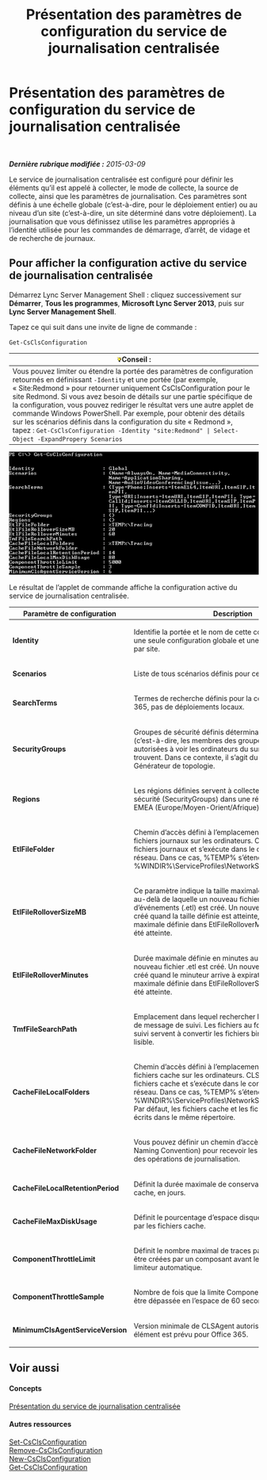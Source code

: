 ﻿---
title: Présentation des paramètres de configuration du service de journalisation centralisée
TOCTitle: Présentation des paramètres de configuration du service de journalisation centralisée
ms:assetid: 3c34e600-0b91-43dc-b4cc-90b6a70ee12e
ms:mtpsurl: https://technet.microsoft.com/fr-fr/library/JJ688029(v=OCS.15)
ms:contentKeyID: 49891312
ms.date: 05/20/2016
mtps_version: v=OCS.15
ms.translationtype: HT
---

# Présentation des paramètres de configuration du service de journalisation centralisée

 

_**Dernière rubrique modifiée :** 2015-03-09_

Le service de journalisation centralisée est configuré pour définir les éléments qu’il est appelé à collecter, le mode de collecte, la source de collecte, ainsi que les paramètres de journalisation. Ces paramètres sont définis à une échelle globale (c’est-à-dire, pour le déploiement entier) ou au niveau d’un site (c’est-à-dire, un site déterminé dans votre déploiement). La journalisation que vous définissez utilise les paramètres appropriés à l’identité utilisée pour les commandes de démarrage, d’arrêt, de vidage et de recherche de journaux.

## Pour afficher la configuration active du service de journalisation centralisée

Démarrez Lync Server Management Shell : cliquez successivement sur **Démarrer**, **Tous les programmes**, **Microsoft Lync Server 2013**, puis sur **Lync Server Management Shell**.

Tapez ce qui suit dans une invite de ligne de commande :

    Get-CsClsConfiguration

<table>
<thead>
<tr class="header">
<th><img src="images/JJ205025.tip(OCS.15).gif" title="tip" alt="tip" />Conseil :</th>
</tr>
</thead>
<tbody>
<tr class="odd">
<td>Vous pouvez limiter ou étendre la portée des paramètres de configuration retournés en définissant <code>-Identity</code> et une portée (par exemple, « Site:Redmond » pour retourner uniquement CsClsConfiguration pour le site Redmond. Si vous avez besoin de détails sur une partie spécifique de la configuration, vous pouvez rediriger le résultat vers une autre applet de commande Windows PowerShell. Par exemple, pour obtenir des détails sur les scénarios définis dans la configuration du site « Redmond », tapez : <code>Get-CsClsConfiguration -Identity &quot;site:Redmond&quot; | Select-Object -ExpandPropery Scenarios</code></td>
</tr>
</tbody>
</table>


![Exemple de sortie de Get-CsClsConfiguration.](images/JJ688138.23f98ddc-fc48-499a-b6c5-752611f2a0b0(OCS.15).jpg "Exemple de sortie de Get-CsClsConfiguration.")

Le résultat de l’applet de commande affiche la configuration active du service de journalisation centralisée.


<table>
<colgroup>
<col style="width: 50%" />
<col style="width: 50%" />
</colgroup>
<thead>
<tr class="header">
<th>Paramètre de configuration</th>
<th>Description</th>
</tr>
</thead>
<tbody>
<tr class="odd">
<td><p><strong>Identity</strong></p></td>
<td><p>Identifie la portée et le nom de cette configuration. Il existe une seule configuration globale et une seule configuration par site.</p></td>
</tr>
<tr class="even">
<td><p><strong>Scenarios</strong></p></td>
<td><p>Liste de tous scénarios définis pour cette configuration.</p></td>
</tr>
<tr class="odd">
<td><p><strong>SearchTerms</strong></p></td>
<td><p>Termes de recherche définis pour la configuration. Office 365, pas de déploiements locaux.</p></td>
</tr>
<tr class="even">
<td><p><strong>SecurityGroups</strong></p></td>
<td><p>Groupes de sécurité définis déterminant les personnes (c’est-à-dire, les membres des groupes de sécurité) autorisées à voir les ordinateurs du sur lequel elles se trouvent. Dans ce contexte, il s’agit du site défini dans le Générateur de topologie.</p></td>
</tr>
<tr class="odd">
<td><p><strong>Regions</strong></p></td>
<td><p>Les régions définies servent à collecter les groupes de sécurité (SecurityGroups) dans une région, par exemple, EMEA (Europe/Moyen-Orient/Afrique).</p></td>
</tr>
<tr class="even">
<td><p><strong>EtlFileFolder</strong></p></td>
<td><p>Chemin d’accès défini à l’emplacement où sont écrits les fichiers journaux sur les ordinateurs. CLSAgent écrit les fichiers journaux et s’exécute dans le contexte du service réseau. Dans ce cas, %TEMP% s’étend vers %WINDIR%\ServiceProfiles\NetworkService\AppData\Local.</p></td>
</tr>
<tr class="odd">
<td><p><strong>EtlFileRolloverSizeMB</strong></p></td>
<td><p>Ce paramètre indique la taille maximale du fichier journal au-delà de laquelle un nouveau fichier journal de suivi d’événements (.etl) est créé. Un nouveau fichier journal est créé quand la taille définie est atteinte, même si la durée maximale définie dans EtlFileRolloverMinutes n’a pas encore été atteinte.</p></td>
</tr>
<tr class="even">
<td><p><strong>EtlFileRolloverMinutes</strong></p></td>
<td><p>Durée maximale définie en minutes au-delà de laquelle un nouveau fichier .etl est créé. Un nouveau fichier local est créé quand le minuteur arrive à expiration, même si la taille maximale définie dans EtlFileRolloverSizeMB n’a pas encore été atteinte.</p></td>
</tr>
<tr class="odd">
<td><p><strong>TmfFileSearchPath</strong></p></td>
<td><p>Emplacement dans lequel rechercher les fichiers au format de message de suivi. Les fichiers au format de message de suivi servent à convertir les fichiers binaires en format lisible.</p></td>
</tr>
<tr class="even">
<td><p><strong>CacheFileLocalFolders</strong></p></td>
<td><p>Chemin d’accès défini à l’emplacement où sont écrits les fichiers cache sur les ordinateurs. CLSAgent écrit les fichiers cache et s’exécute dans le contexte du service réseau. Dans ce cas, %TEMP% s’étend vers %WINDIR%\ServiceProfiles\NetworkService\AppData\Local. Par défaut, les fichiers cache et les fichiers journaux sont écrits dans le même répertoire.</p></td>
</tr>
<tr class="odd">
<td><p><strong>CacheFileNetworkFolder</strong></p></td>
<td><p>Vous pouvez définir un chemin d’accès UNC (Universal Naming Convention) pour recevoir les fichiers cache lors des opérations de journalisation.</p></td>
</tr>
<tr class="even">
<td><p><strong>CacheFileLocalRetentionPeriod</strong></p></td>
<td><p>Définit la durée maximale de conservation des fichiers cache, en jours.</p></td>
</tr>
<tr class="odd">
<td><p><strong>CacheFileMaxDiskUsage</strong></p></td>
<td><p>Définit le pourcentage d’espace disque pouvant être utilisé par les fichiers cache.</p></td>
</tr>
<tr class="even">
<td><p><strong>ComponentThrottleLimit</strong></p></td>
<td><p>Définit le nombre maximal de traces par seconde pouvant être créées par un composant avant le déclenchement du limiteur automatique.</p></td>
</tr>
<tr class="odd">
<td><p><strong>ComponentThrottleSample</strong></p></td>
<td><p>Nombre de fois que la limite ComponentThrottleLimit peut être dépassée en l’espace de 60 secondes.</p></td>
</tr>
<tr class="even">
<td><p><strong>MinimumClsAgentServiceVersion</strong></p></td>
<td><p>Version minimale de CLSAgent autorisée à s’exécuter. Cet élément est prévu pour Office 365.</p></td>
</tr>
</tbody>
</table>


## Voir aussi

#### Concepts

[Présentation du service de journalisation centralisée](lync-server-2013-overview-of-the-centralized-logging-service.md)  

#### Autres ressources

[Set-CsClsConfiguration](set-csclsconfiguration.md)  
[Remove-CsClsConfiguration](remove-csclsconfiguration.md)  
[New-CsClsConfiguration](new-csclsconfiguration.md)  
[Get-CsClsConfiguration](get-csclsconfiguration.md)

